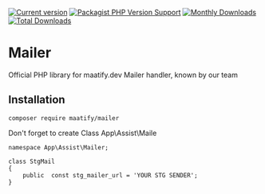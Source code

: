 [![Current version](https://img.shields.io/packagist/v/maatify/mailer)](https://packagist.org/packages/maatify/mailer)
[![Packagist PHP Version Support](https://img.shields.io/packagist/php-v/maatify/mailer)](https://packagist.org/packages/maatify/logger)
[![Monthly Downloads](https://img.shields.io/packagist/dm/maatify/mailer)](https://packagist.org/packages/maatify/mailer/stats)
[![Total Downloads](https://img.shields.io/packagist/dt/maatify/mailer)](https://packagist.org/packages/maatify/mailer/stats)


# Mailer
Official PHP library for maatify.dev Mailer handler, known by our team

## Installation

    composer require maatify/mailer
    
Don't forget to create Class App\Assist\Maile

    namespace App\Assist\Mailer;

    class StgMail
    {
        public  const stg_mailer_url = 'YOUR STG SENDER';
    }
    

